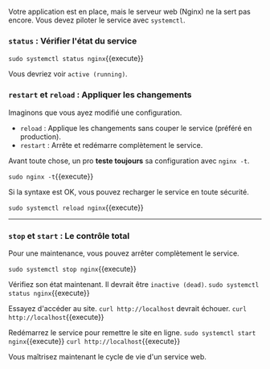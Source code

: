 Votre application est en place, mais le serveur web (Nginx) ne la sert pas encore. Vous devez piloter le service avec `systemctl`.

### `status` : Vérifier l'état du service

`sudo systemctl status nginx`{{execute}}

Vous devriez voir `active (running)`.

### `restart` et `reload` : Appliquer les changements

Imaginons que vous ayez modifié une configuration.
-   `reload` : Applique les changements sans couper le service (préféré en production).
-   `restart` : Arrête et redémarre complètement le service.

Avant toute chose, un pro **teste toujours** sa configuration avec `nginx -t`.

`sudo nginx -t`{{execute}}

Si la syntaxe est OK, vous pouvez recharger le service en toute sécurité.

`sudo systemctl reload nginx`{{execute}}

---
### `stop` et `start` : Le contrôle total

Pour une maintenance, vous pouvez arrêter complètement le service.

`sudo systemctl stop nginx`{{execute}}

Vérifiez son état maintenant. Il devrait être `inactive (dead)`.
`sudo systemctl status nginx`{{execute}}

Essayez d'accéder au site. `curl http://localhost` devrait échouer.
`curl http://localhost`{{execute}}

Redémarrez le service pour remettre le site en ligne.
`sudo systemctl start nginx`{{execute}}
`curl http://localhost`{{execute}}

Vous maîtrisez maintenant le cycle de vie d'un service web.
